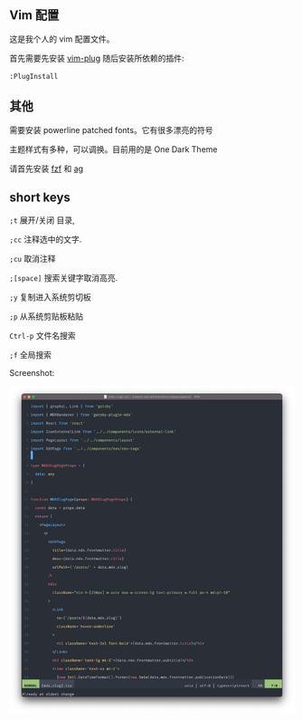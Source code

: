 ## Vim 配置

这是我个人的 vim 配置文件。

首先需要先安装 [vim-plug](https://github.com/junegunn/vim-plug) 随后安装所依赖的插件:

```
:PlugInstall
```

## 其他

需要安装 powerline patched fonts。它有很多漂亮的符号

主题样式有多种，可以调换。目前用的是 One Dark Theme

请首先安装 [fzf](https://github.com/junegunn/fzf) 和 [ag](https://github.com/ggreer/the_silver_searcher)

## short keys

`;t` 展开/关闭 目录,

`;cc` 注释选中的文字.

`;cu` 取消注释

`;[space]` 搜索关键字取消高亮.

`;y` 复制进入系统剪切板

`;p` 从系统剪贴板粘贴

`Ctrl-p` 文件名搜索

`;f` 全局搜索

Screenshot:

![screenshot](images/macvim.png)

